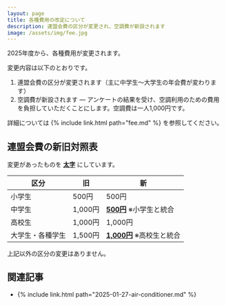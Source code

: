 ```yaml
---
layout: page
title: 各種費用の改定について
description: 連盟会費の区分が変更され、空調費が新設されます
image: /assets/img/fee.jpg
---
```

2025年度から、各種費用が変更されます。

変更内容は以下のとおりです。

1. 連盟会費の区分が変更されます（主に中学生〜大学生の年会費が変わります）
1. 空調費が新設されます &mdash; アンケートの結果を受け、空調利用のための費用を負担していただくことにします。空調費は一人1,000円です。

詳細については {% include link.html path="fee.md" %} を参照してください。

## 連盟会費の新旧対照表

変更があったものを **<u>太字</u>** にしています。

|区分|旧|新|
|----|--|--|
|小学生|500円|500円|
|中学生|1,000円|**<u>500円</u>** ※小学生と統合|
|高校生|1,000円|1,000円|
|大学生・各種学生|1,500円|**<u>1,000円</u>** ※高校生と統合|

上記以外の区分の変更はありません。

## 関連記事

* {% include link.html path="2025-01-27-air-conditioner.md" %}
